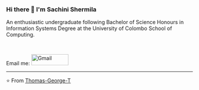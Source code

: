 ### Hi there 👋 I'm Sachini Shermila

An enthusiastic undergraduate following Bachelor of Science Honours in Information Systems Degree at the University of Colombo School of Computing.

<br>
<p align="left">
    Email me:
    <a href="mailto:sachinisshermila@gmail.com"><img alt="Gmail" src="https://raw.githubusercontent.com/Thomas-George-T/Thomas-George-T/master/assets/google-gmail.svg" title="Email" width="100" height="30" /></a>
</p>
<hr \>
 
 ⭐️ From [Thomas-George-T](https://github.com/Thomas-George-T)
